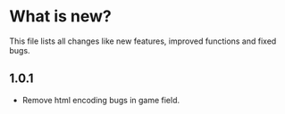 # What is new?
This file lists all changes like new features, improved functions and fixed bugs.

## 1.0.1
 - Remove html encoding bugs in game field.